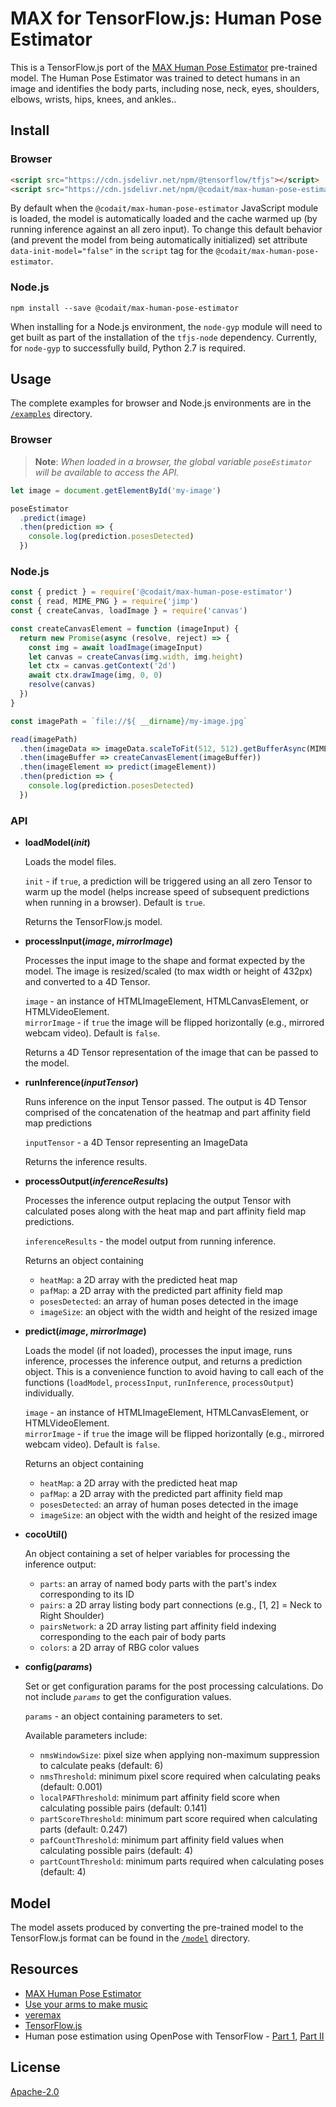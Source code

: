 # MAX for TensorFlow.js: Human Pose Estimator

This is a TensorFlow.js port of the [MAX Human Pose Estimator](https://github.com/IBM/MAX-Human-Pose-Estimator) pre-trained model. The Human Pose Estimator was trained to detect humans in an image and identifies the body parts, including nose, neck, eyes, shoulders, elbows, wrists, hips, knees, and ankles..

## Install

### Browser

```html
<script src="https://cdn.jsdelivr.net/npm/@tensorflow/tfjs"></script>
<script src="https://cdn.jsdelivr.net/npm/@codait/max-human-pose-estimator"></script>
```

By default when the `@codait/max-human-pose-estimator` JavaScript module is loaded, the model is automatically loaded and the cache warmed up (by running inference against an all zero input). To change this default behavior (and prevent the model from being automatically initialized) set attribute `data-init-model="false"` in the `script` tag for the `@codait/max-human-pose-estimator`.

### Node.js

```
npm install --save @codait/max-human-pose-estimator
```

When installing for a Node.js environment, the `node-gyp` module will need to get built as part of the installation of the `tfjs-node` dependency. Currently, for `node-gyp` to successfully build, Python 2.7 is required.

## Usage

The complete examples for browser and Node.js environments are in the [`/examples`](https://github.com/CODAIT/max-tfjs-models/tree/master/human-pose-estimator/examples) directory.

### Browser

> **Note**: _When loaded in a browser, the global variable `poseEstimator` will be available to access the API._

```javascript
let image = document.getElementById('my-image')

poseEstimator
  .predict(image)
  .then(prediction => {
    console.log(prediction.posesDetected)
  })
```

### Node.js

```javascript
const { predict } = require('@codait/max-human-pose-estimator')
const { read, MIME_PNG } = require('jimp')
const { createCanvas, loadImage } = require('canvas')

const createCanvasElement = function (imageInput) {
  return new Promise(async (resolve, reject) => {
    const img = await loadImage(imageInput)
    let canvas = createCanvas(img.width, img.height)
    let ctx = canvas.getContext('2d')
    await ctx.drawImage(img, 0, 0)
    resolve(canvas)
  })
}

const imagePath = `file://${ __dirname}/my-image.jpg`

read(imagePath)
  .then(imageData => imageData.scaleToFit(512, 512).getBufferAsync(MIME_PNG))
  .then(imageBuffer => createCanvasElement(imageBuffer))
  .then(imageElement => predict(imageElement))
  .then(prediction => {
    console.log(prediction.posesDetected)
  })
```

### API

- **loadModel(_init_)**

  Loads the model files.

  `init` - if `true`, a prediction will be triggered using an all zero Tensor to warm up the model (helps increase speed of subsequent predictions when running in a browser). Default is `true`.

  Returns the TensorFlow.js model.

- **processInput(_image_, _mirrorImage_)**

  Processes the input image to the shape and format expected by the model. The image is resized/scaled (to max width or height of 432px) and converted to a 4D Tensor.

  `image` - an instance of HTMLImageElement, HTMLCanvasElement, or HTMLVideoElement.  
  `mirrorImage` - if `true` the image will be flipped horizontally (e.g., mirrored webcam video). Default is `false`.

  Returns a 4D Tensor representation of the image that can be passed to the model.

- **runInference(_inputTensor_)**

  Runs inference on the input Tensor passed. The output is 4D Tensor comprised of the concatenation of the heatmap and part affinity field map predictions

  `inputTensor` - a 4D Tensor representing an ImageData

  Returns the inference results.

- **processOutput(_inferenceResults_)**

  Processes the inference output replacing the output Tensor with calculated poses along with the heat map and part affinity field map predictions.

  `inferenceResults` - the model output from running inference.

  Returns an object containing

  - `heatMap`: a 2D array with the predicted heat map
  - `pafMap`: a 2D array with the predicted part affinity field map
  - `posesDetected`: an array of human poses detected in the image
  - `imageSize`: an object with the width and height of the resized image

- **predict(_image_, _mirrorImage_)**

  Loads the model (if not loaded), processes the input image, runs inference, processes the inference output, and returns a prediction object. This is a convenience function to avoid having to call each of the functions (`loadModel`, `processInput`, `runInference`, `processOutput`) individually.

  `image` - an instance of HTMLImageElement, HTMLCanvasElement, or HTMLVideoElement.  
  `mirrorImage` - if `true` the image will be flipped horizontally (e.g., mirrored webcam video). Default is `false`.

  Returns an object containing

  - `heatMap`: a 2D array with the predicted heat map
  - `pafMap`: a 2D array with the predicted part affinity field map
  - `posesDetected`: an array of human poses detected in the image
  - `imageSize`: an object with the width and height of the resized image

- **cocoUtil()**

  An object containing a set of helper variables for processing the inference output:

  - `parts`: an array of named body parts with the part's index corresponding to its ID
  - `pairs`: a 2D array listing body part connections (e.g., [1, 2] = Neck to Right Shoulder)
  - `pairsNetwork`: a 2D array listing part affinity field indexing corresponding to the each pair of body parts
  - `colors`: a 2D array of RBG color values

- **config(_params_)**

  Set or get configuration params for the post processing calculations. Do not include _`params`_ to get the configuration values.

  `params` - an object containing parameters to set.

  Available parameters include:

  - `nmsWindowSize`: pixel size when applying non-maximum suppression to calculate peaks (default: 6)
  - `nmsThreshold`: minimum pixel score required when calculating peaks (default: 0.001)
  - `localPAFThreshold`: minimum part affinity field score when calculating possible pairs (default: 0.141)
  - `partScoreThreshold`: minimum part score required when calculating parts (default: 0.247)
  - `pafCountThreshold`: minimum part affinity field values when calculating possible pairs (default: 4)
  - `partCountThreshold`: minimum parts required when calculating poses (default: 4)


## Model

The model assets produced by converting the pre-trained model to the TensorFlow.js format can be found in the [`/model`](https://github.com/CODAIT/max-tfjs-models/tree/master/human-pose-estimator/model) directory.

## Resources

- [MAX Human Pose Estimator](https://github.com/IBM/MAX-Human-Pose-Estimator)
- [Use your arms to make music](https://developer.ibm.com/patterns/making-music-with-the-max-human-pose-estimator-and-tensorflowjs/)
- [veremax](https://ibm.biz/veremax)
- [TensorFlow.js](https://www.tensorflow.org/js/)
 - Human pose estimation using OpenPose with TensorFlow - [Part 1](https://arvrjourney.com/human-pose-estimation-using-openpose-with-tensorflow-part-1-7dd4ca5c8027), [Part II](https://arvrjourney.com/human-pose-estimation-using-openpose-with-tensorflow-part-2-e78ab9104fc8)

## License

[Apache-2.0](https://github.com/CODAIT/max-tfjs-models/blob/master/LICENSE)
